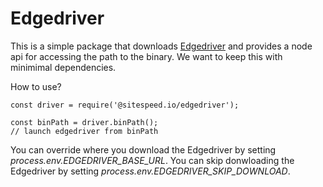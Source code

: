 # Edgedriver

This is a simple package that downloads [Edgedriver](https://developer.microsoft.com/en-us/microsoft-edge/tools/webdriver/) and 
provides a node api for accessing the path to the binary. We want to keep this with minimimal dependencies.


How to use?
```node
const driver = require('@sitespeed.io/edgedriver');

const binPath = driver.binPath();
// launch edgedriver from binPath
```

You can override where you download the Edgedriver by setting *process.env.EDGEDRIVER_BASE_URL*. You can skip donwloading the Edgedriver by setting *process.env.EDGEDRIVER_SKIP_DOWNLOAD*.
